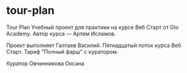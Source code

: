 # tour-plan

Tour Plan
Учебный проект для практики на курсе Веб Старт от Glo Academy. Автор курса — Артем Исламов.

Проект выполняет
Галтаев Василий. Пятнадцатый поток курса Веб Старт. Тариф "Полный фарш" с куратором.

Куратор
Овчинникова Оксана
